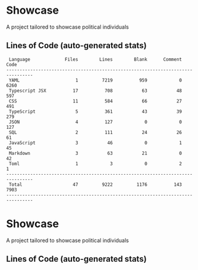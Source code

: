 # Showcase

A project tailored to showcase political individuals

## Lines of Code (auto-generated stats)

```txt<br>--------------------------------------------------------------------------------
 Language             Files        Lines        Blank      Comment         Code
--------------------------------------------------------------------------------
 YAML                     1         7219          959            0         6260
 Typescript JSX          17          708           63           48          597
 CSS                     11          584           66           27          491
 TypeScript               5          361           43           39          279
 JSON                     4          127            0            0          127
 SQL                      2          111           24           26           61
 JavaScript               3           46            0            1           45
 Markdown                 3           63           21            0           42
 Toml                     1            3            0            2            1
--------------------------------------------------------------------------------
 Total                   47         9222         1176          143         7903
--------------------------------------------------------------------------------
```

# Showcase

A project tailored to showcase political individuals

## Lines of Code (auto-generated stats)
